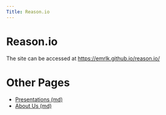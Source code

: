 ```yaml
---
Title: Reason.io
---
```


# Reason.io

The site can be accessed at
<https://emrlk.github.io/reason.io/>


# Other Pages

 - [Presentations (md)](presentations)
 - [About Us (md)](about_us)
